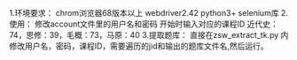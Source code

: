 1.环境要求：
  chrom浏览器68版本以上
  webdriver2.42
  python3+
  selenium库
2.使用：
  修改account文件里的用户名和密码
  开始时输入对应的课程ID
  近代史：74，思修：39，毛概：73，马原：40
3.提取题库：
  直接在zsw_extract_tk.py 内修改用户名，密码，课程ID，需要遍历的jid和输出的题库文件名,然后运行。

